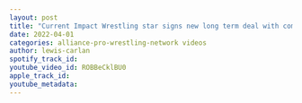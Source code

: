 ```yaml
---
layout: post
title: "Current Impact Wrestling star signs new long term deal with company"
date: 2022-04-01
categories: alliance-pro-wrestling-network videos
author: lewis-carlan
spotify_track_id: 
youtube_video_id: ROBBeCklBU0
apple_track_id: 
youtube_metadata: 
---
```

